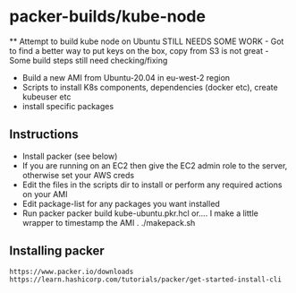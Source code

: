 # packer-builds/kube-node

** Attempt to build kube node on Ubuntu
   STILL NEEDS SOME WORK
    - Got to find a better way to put keys on the box, copy from S3 is not great 
    - Some build steps still need checking/fixing

* Build a new AMI from Ubuntu-20.04 in eu-west-2 region
* Scripts to install K8s components, dependencies (docker etc), create kubeuser etc
* install specific packages

## Instructions

* Install packer (see below)
* If you are running on an EC2 then give the EC2 admin role to the server, otherwise set your AWS creds
* Edit the files in the scripts dir to install or perform any required actions on your AMI
* Edit package-list for any packages you want installed
* Run packer
    packer build kube-ubuntu.pkr.hcl
           or.... I make a little wrapper to timestamp the AMI
    . ./makepack.sh


## Installing packer

    https://www.packer.io/downloads
    https://learn.hashicorp.com/tutorials/packer/get-started-install-cli
    
